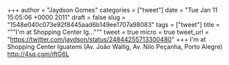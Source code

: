 
+++
author = "Jaydson Gomes"
categories = ["tweet"]
date = "Tue Jan 11 15:05:06 +0000 2011"
draft = false
slug = "1548e040c073e92f8445aad6b149ee1707a98083"
tags = ["tweet"]
title = """I'm at Shopping Center Ig..."""
tweet = true
micro = true
tweet_url = "https://twitter.com/jaydson/status/24844255713300480"
+++
I'm at Shopping Center Iguatemi (Av. João Wallig, Av. Nilo Peçanha, Porto Alegre) http://4sq.com/iftG6L
